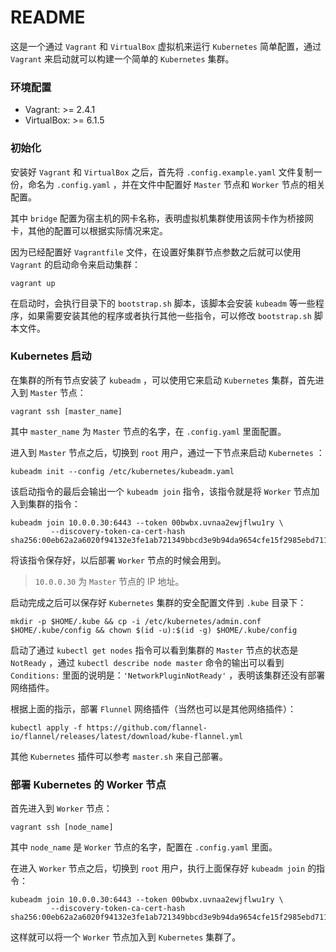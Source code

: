 # README #

这是一个通过 `Vagrant` 和 `VirtualBox` 虚拟机来运行 `Kubernetes` 简单配置，通过 `Vagrant` 来启动就可以构建一个简单的 `Kubernetes` 集群。

### 环境配置 ###

* Vagrant: >= 2.4.1
* VirtualBox: >= 6.1.5

### 初始化 ###

安装好 `Vagrant` 和 `VirtualBox` 之后，首先将 `.config.example.yaml` 文件复制一份，命名为 `.config.yaml` ，并在文件中配置好 `Master` 节点和 `Worker` 节点的相关配置。

其中 `bridge` 配置为宿主机的网卡名称，表明虚拟机集群使用该网卡作为桥接网卡，其他的配置可以根据实际情况来定。

因为已经配置好 `Vagrantfile` 文件，在设置好集群节点参数之后就可以使用 `Vagrant` 的启动命令来启动集群：

```
vagrant up
```

在启动时，会执行目录下的 `bootstrap.sh` 脚本，该脚本会安装 `kubeadm` 等一些程序，如果需要安装其他的程序或者执行其他一些指令，可以修改 `bootstrap.sh` 脚本文件。

### Kubernetes 启动 ###

在集群的所有节点安装了 `kubeadm` ，可以使用它来启动 `Kubernetes` 集群，首先进入到 `Master` 节点：

```
vagrant ssh [master_name]
```

其中 `master_name` 为 `Master` 节点的名字，在 `.config.yaml` 里面配置。

进入到 `Master` 节点之后，切换到 `root` 用户，通过一下节点来启动 `Kubernetes` ：

```
kubeadm init --config /etc/kubernetes/kubeadm.yaml
```

该启动指令的最后会输出一个 `kubeadm join` 指令，该指令就是将 `Worker` 节点加入到集群的指令：

```
kubeadm join 10.0.0.30:6443 --token 00bwbx.uvnaa2ewjflwu1ry \
         --discovery-token-ca-cert-hash sha256:00eb62a2a6020f94132e3fe1ab721349bbcd3e9b94da9654cfe15f2985ebd711
```

将该指令保存好，以后部署 `Worker` 节点的时候会用到。

> `10.0.0.30` 为 `Master` 节点的 IP 地址。

启动完成之后可以保存好 `Kubernetes` 集群的安全配置文件到 `.kube` 目录下：

```
mkdir -p $HOME/.kube && cp -i /etc/kubernetes/admin.conf $HOME/.kube/config && chown $(id -u):$(id -g) $HOME/.kube/config
```

启动了通过 `kubectl get nodes` 指令可以看到集群的 `Master` 节点的状态是 `NotReady` ，通过 `kubectl describe node master` 命令的输出可以看到 `Conditions:` 里面的说明是：`'NetworkPluginNotReady'` ，表明该集群还没有部署网络插件。

根据上面的指示，部署 `Flunnel` 网络插件（当然也可以是其他网络插件）：

```
kubectl apply -f https://github.com/flannel-io/flannel/releases/latest/download/kube-flannel.yml
```

其他 `Kubernetes` 插件可以参考 `master.sh` 来自己部署。

### 部署 Kubernetes 的 Worker 节点 ###

首先进入到 `Worker` 节点：

```
vagrant ssh [node_name]
```

其中 `node_name` 是 `Worker` 节点的名字，配置在 `.config.yaml` 里面。

在进入 `Worker` 节点之后，切换到 `root` 用户，执行上面保存好 `kubeadm join` 的指令：

```
kubeadm join 10.0.0.30:6443 --token 00bwbx.uvnaa2ewjflwu1ry \
         --discovery-token-ca-cert-hash sha256:00eb62a2a6020f94132e3fe1ab721349bbcd3e9b94da9654cfe15f2985ebd711
```

这样就可以将一个 `Worker` 节点加入到 `Kubernetes` 集群了。
